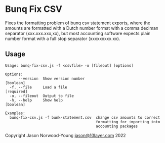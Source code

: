 # Bunq Fix CSV

Fixes the formatting problem of bunq csv statement exports, where the amounts are formatted with a Dutch number format with a comma deciman separator (xxx.xxx.xxx,xx), but most accounting software expects plain number format with a full stop separator (xxxxxxxxx.xx).

## Usage

```
Usage: bunq-fix-csv.js -f <csvfile> -o [fileout] [options]

Options:
      --version  Show version number                                   [boolean]
  -f, --file     Load a file                                          [required]
  -o, --fileout  Output to file
  -h, --help     Show help                                             [boolean]

Examples:
  bunq-fix-csv.js -f bunk-statement.csv  change csv amounts to correct
                                         formatting for importing into
                                         accounting packages
```

Copyright Jason Norwood-Young <jason@10layer.com> 2022